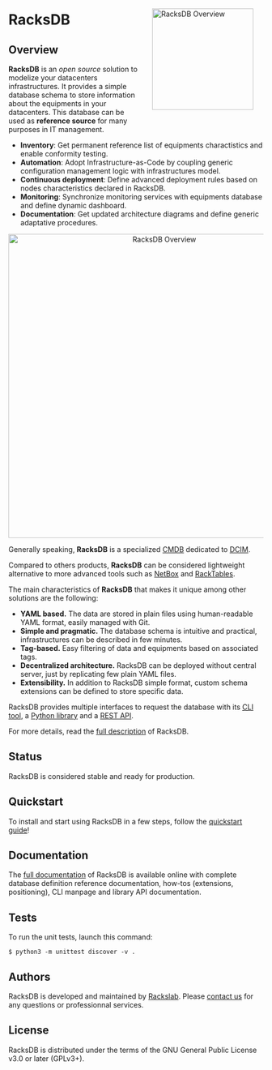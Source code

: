 <img
  src="docs/modules/overview/images/racksdb_logo.svg"
  alt="RacksDB Overview"
  align="right"
  width="200px"
  style="margin: 20px;">

# RacksDB

## Overview

**RacksDB** is an _open source_ solution to modelize your datacenters
infrastructures. It provides a simple database schema to store information about
the equipments in your datacenters. This database can be used as **reference
source** for many purposes in IT management.

* **Inventory**: Get permanent reference list of equipments charactistics and
  enable conformity testing.
* **Automation**: Adopt Infrastructure-as-Code by coupling generic configuration
  management logic with infrastructures model.
* **Continuous deployment**: Define advanced deployment rules based on nodes
  characteristics declared in RacksDB.
* **Monitoring**: Synchronize monitoring services with equipments database and
  define dynamic dashboard.
* **Documentation**: Get updated architecture diagrams and define generic
  adaptative procedures.

<p align="center">
  <img
    src="docs/modules/overview/images/racksdb_overview.svg"
    alt="RacksDB Overview"
    width="600px"
    style="margin: 0 auto;">
</p>

Generally speaking, **RacksDB** is a specialized
[CMDB](https://en.wikipedia.org/wiki/Configuration_management_database)
dedicated to
[DCIM](https://en.wikipedia.org/wiki/Data_center_management#Data_center_infrastructure_management).

Compared to others products, **RacksDB** can be considered lightweight
alternative to more advanced tools such as [NetBox](https://netbox.dev/) and
[RackTables](https://www.racktables.org/).

The main characteristics of **RacksDB** that makes it unique among other
solutions are the following:

* **YAML based.** The data are stored in plain files using human-readable YAML
  format, easily managed with Git.
* **Simple and pragmatic.** The database schema is intuitive and practical,
  infrastructures can be described in few minutes.
* **Tag-based.** Easy filtering of data and equipments based on associated tags.
* **Decentralized architecture.** RacksDB can be deployed without central
  server, just by replicating few plain YAML files.
* **Extensibility.** In addition to RacksDB simple format, custom schema
  extensions can be defined to store specific data.

RacksDB provides multiple interfaces to request the database with its
[CLI tool](https://docs.rackslab.io/racksdb/beta/usage/racksdb.html), a
[Python library](https://docs.rackslab.io/racksdb/beta/usage/api.html) and a
[REST API](https://docs.rackslab.io/racksdb/beta/usage/rest.html).

For more details, read the
[full description](https://docs.rackslab.io/racksdb/beta/overview/overview.html)
of RacksDB.

## Status

RacksDB is considered stable and ready for production.

## Quickstart

To install and start using RacksDB in a few steps, follow the
[quickstart guide](https://docs.rackslab.io/racksdb/beta/install/quickstart.html)!

## Documentation

The [full documentation](https://docs.rackslab.io/racksdb/beta/)
of RacksDB is available online with complete database definition reference
documentation, how-tos (extensions, positioning), CLI manpage and library API
documentation.

## Tests

To run the unit tests, launch this command:

```
$ python3 -m unittest discover -v .
```

## Authors

RacksDB is developed and maintained by [Rackslab](https://rackslab.io). Please
[contact us](https://rackslab.io/en/contact/) for any questions or professionnal
services.

## License

RacksDB is distributed under the terms of the GNU General Public License v3.0 or
later (GPLv3+).
